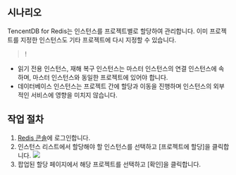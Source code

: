 ## 시나리오
TencentDB for Redis는 인스턴스를 프로젝트별로 할당하여 관리합니다. 이미 프로젝트를 지정한 인스턴스도 기타 프로젝트에 다시 지정할 수 있습니다.
>!
- 읽기 전용 인스턴스, 재해 복구 인스턴스는 마스터 인스턴스의 연결 인스턴스에 속하며, 마스터 인스턴스와 동일한 프로젝트에 있어야 합니다.
- 데이터베이스 인스턴스는 프로젝트 간에 할당과 이동을 진행하며 인스턴스의 외부적인 서비스에 영향을 미치지 않습니다.


## 작업 절차
1. [Redis 콘솔](https://console.cloud.tencent.com/redis)에 로그인합니다.
2. 인스턴스 리스트에서 할당해야 할 인스턴스를 선택하고 [프로젝트에 할당]을 클릭합니다.
![](https://main.qcloudimg.com/raw/249c48c8ccee8babcf299cd603e2c490.png)
3. 팝업된 할당 페이지에서 해당 프로젝트를 선택하고 [확인]을 클릭합니다.


